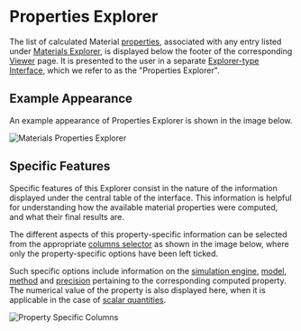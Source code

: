 # Properties Explorer

The list of calculated Material [properties](../../properties-directory/overview.md), associated with any entry listed under [Materials Explorer](../../materials/ui/explorer.md), is displayed below the footer of the corresponding [Viewer](../../materials/ui/viewer.md) page. It is presented to the user in a separate [Explorer-type Interface](../../entities-general/ui/explorer.md), which we refer to as the "Properties Explorer". 

## Example Appearance

An example appearance of Properties Explorer is shown in the image below.

![Materials Properties Explorer](../../images/properties/materials-properties.png "Materials Properties Explorer")

## Specific Features

Specific features of this Explorer consist in the nature of the information displayed under the central table of the interface. This information is helpful for understanding how the available material properties were computed, and what their final results are. 

The different aspects of this property-specific information can be selected from the appropriate [columns selector](../../entities-general/ui/explorer.md#columns-selector) as shown in the image below, where only the property-specific options have been left ticked. 

Such specific options include information on the [simulation engine](../../software/modeling/applications.md), [model](../../models/overview.md), [method](../../methods/overview.md) and [precision](../../methods/data.md) pertaining to the corresponding computed property. The numerical value of the property is also displayed here, when it is applicable in the case of [scalar quantities](../classification/general.md). 

![Property Specific Columns](../../images/properties/property-specific-columns.png "Property Specific Columns")
